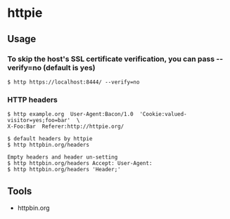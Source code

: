 # httpie

## Usage

### To skip the host's SSL certificate verification, you can pass --verify=no (default is yes)

    $ http https://localhost:8444/ --verify=no

### HTTP headers

    $ http example.org  User-Agent:Bacon/1.0  'Cookie:valued-visitor=yes;foo=bar'  \
    X-Foo:Bar  Referer:http://httpie.org/

    $ default headers by httpie
    $ http httpbin.org/headers

    Empty headers and header un-setting
    $ http httpbin.org/headers Accept: User-Agent:
    $ http httpbin.org/headers 'Header;'

## Tools

- httpbin.org
